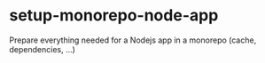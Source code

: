 # setup-monorepo-node-app
Prepare everything needed for a Nodejs app in a monorepo (cache, dependencies, ...)
